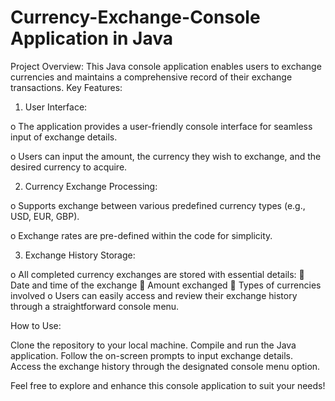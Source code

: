 # Currency-Exchange-Console Application in Java
Project Overview:
This Java console application enables users to exchange currencies and maintains a comprehensive record of their exchange transactions.
Key Features:
1.	User Interface:

o	The application provides a user-friendly console interface for seamless input of exchange details.

o	Users can input the amount, the currency they wish to exchange, and the desired currency to acquire.

2.	Currency Exchange Processing:

o	Supports exchange between various predefined currency types (e.g., USD, EUR, GBP).

o	Exchange rates are pre-defined within the code for simplicity.

3.	Exchange History Storage:

o	All completed currency exchanges are stored with essential details:
	Date and time of the exchange
	Amount exchanged
	Types of currencies involved
o	Users can easily access and review their exchange history through a straightforward console menu.

How to Use:

Clone the repository to your local machine.
Compile and run the Java application.
Follow the on-screen prompts to input exchange details.
Access the exchange history through the designated console menu option.

Feel free to explore and enhance this console application to suit your needs!
